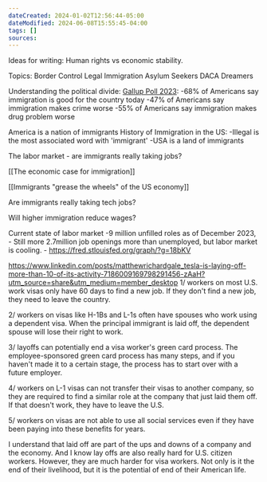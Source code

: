 ```yaml
---
dateCreated: 2024-01-02T12:56:44-05:00
dateModified: 2024-06-08T15:55:45-04:00
tags: []
sources: 
---
```

Ideas for writing:
Human rights vs economic stability.

Topics:
	Border Control
	Legal Immigration
	Asylum Seekers
	DACA Dreamers

Understanding the political divide:
[Gallup Poll 2023](https://news.gallup.com/poll/508520/americans-value-immigration-concerns.aspx):
	-68% of Americans say immigration is good for the country today
	-47% of Americans say immigration makes crime worse
	-55% of Americans say immigration makes drug problem worse

America is a nation of immigrants
History of Immigration in the US:
	-Illegal is the most associated word with 'immigrant'
	-USA is a land of immigrants

The labor market - are immigrants really taking jobs?

[[The economic case for immigration]]

[[Immigrants "grease the wheels" of the US economy]]

Are immigrants really taking tech jobs?

Will higher immigration reduce wages?

Current state of labor market
	-9 million unfilled roles as of December 2023, 
	 - Still more 2.7million job openings more than unemployed, but labor market is cooling.
	 - https://fred.stlouisfed.org/graph/?g=18bKV


https://www.linkedin.com/posts/matthewrichardgale_tesla-is-laying-off-more-than-10-of-its-activity-7186009169798291456-zAaH?utm_source=share&utm_medium=member_desktop
1/ workers on most U.S. work visas only have 60 days to find a new job. If they don't find a new job, they need to leave the country.  
  
2/ workers on visas like H-1Bs and L-1s often have spouses who work using a dependent visa. When the principal immigrant is laid off, the dependent spouse will lose their right to work.  
  
3/ layoffs can potentially end a visa worker's green card process. The employee-sponsored green card process has many steps, and if you haven't made it to a certain stage, the process has to start over with a future employer.  
  
4/ workers on L-1 visas can not transfer their visas to another company, so they are required to find a similar role at the company that just laid them off. If that doesn't work, they have to leave the U.S.  
  
5/ workers on visas are not able to use all social services even if they have been paying into these benefits for years.  
  
I understand that laid off are part of the ups and downs of a company and the economy. And I know lay offs are also really hard for U.S. citizen workers. However, they are much harder for visa workers. Not only is it the end of their livelihood, but it is the potential of end of their American life.  

